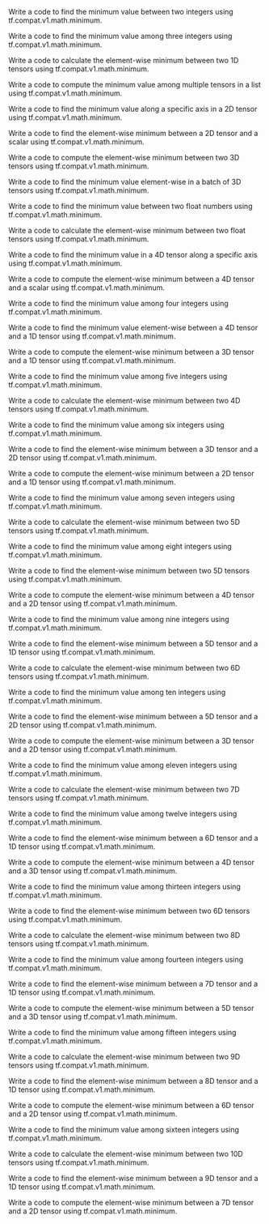 Write a code to find the minimum value between two integers using tf.compat.v1.math.minimum.

Write a code to find the minimum value among three integers using tf.compat.v1.math.minimum.

Write a code to calculate the element-wise minimum between two 1D tensors using tf.compat.v1.math.minimum.

Write a code to compute the minimum value among multiple tensors in a list using tf.compat.v1.math.minimum.

Write a code to find the minimum value along a specific axis in a 2D tensor using tf.compat.v1.math.minimum.

Write a code to find the element-wise minimum between a 2D tensor and a scalar using tf.compat.v1.math.minimum.

Write a code to compute the element-wise minimum between two 3D tensors using tf.compat.v1.math.minimum.

Write a code to find the minimum value element-wise in a batch of 3D tensors using tf.compat.v1.math.minimum.

Write a code to find the minimum value between two float numbers using tf.compat.v1.math.minimum.

Write a code to calculate the element-wise minimum between two float tensors using tf.compat.v1.math.minimum.

Write a code to find the minimum value in a 4D tensor along a specific axis using tf.compat.v1.math.minimum.

Write a code to compute the element-wise minimum between a 4D tensor and a scalar using tf.compat.v1.math.minimum.

Write a code to find the minimum value among four integers using tf.compat.v1.math.minimum.

Write a code to find the minimum value element-wise between a 4D tensor and a 1D tensor using tf.compat.v1.math.minimum.

Write a code to compute the element-wise minimum between a 3D tensor and a 1D tensor using tf.compat.v1.math.minimum.

Write a code to find the minimum value among five integers using tf.compat.v1.math.minimum.

Write a code to calculate the element-wise minimum between two 4D tensors using tf.compat.v1.math.minimum.

Write a code to find the minimum value among six integers using tf.compat.v1.math.minimum.

Write a code to find the element-wise minimum between a 3D tensor and a 2D tensor using tf.compat.v1.math.minimum.

Write a code to compute the element-wise minimum between a 2D tensor and a 1D tensor using tf.compat.v1.math.minimum.

Write a code to find the minimum value among seven integers using tf.compat.v1.math.minimum.

Write a code to calculate the element-wise minimum between two 5D tensors using tf.compat.v1.math.minimum.

Write a code to find the minimum value among eight integers using tf.compat.v1.math.minimum.

Write a code to find the element-wise minimum between two 5D tensors using tf.compat.v1.math.minimum.

Write a code to compute the element-wise minimum between a 4D tensor and a 2D tensor using tf.compat.v1.math.minimum.

Write a code to find the minimum value among nine integers using tf.compat.v1.math.minimum.

Write a code to find the element-wise minimum between a 5D tensor and a 1D tensor using tf.compat.v1.math.minimum.

Write a code to calculate the element-wise minimum between two 6D tensors using tf.compat.v1.math.minimum.

Write a code to find the minimum value among ten integers using tf.compat.v1.math.minimum.

Write a code to find the element-wise minimum between a 5D tensor and a 2D tensor using tf.compat.v1.math.minimum.

Write a code to compute the element-wise minimum between a 3D tensor and a 2D tensor using tf.compat.v1.math.minimum.

Write a code to find the minimum value among eleven integers using tf.compat.v1.math.minimum.

Write a code to calculate the element-wise minimum between two 7D tensors using tf.compat.v1.math.minimum.

Write a code to find the minimum value among twelve integers using tf.compat.v1.math.minimum.

Write a code to find the element-wise minimum between a 6D tensor and a 1D tensor using tf.compat.v1.math.minimum.

Write a code to compute the element-wise minimum between a 4D tensor and a 3D tensor using tf.compat.v1.math.minimum.

Write a code to find the minimum value among thirteen integers using tf.compat.v1.math.minimum.

Write a code to find the element-wise minimum between two 6D tensors using tf.compat.v1.math.minimum.

Write a code to calculate the element-wise minimum between two 8D tensors using tf.compat.v1.math.minimum.

Write a code to find the minimum value among fourteen integers using tf.compat.v1.math.minimum.

Write a code to find the element-wise minimum between a 7D tensor and a 1D tensor using tf.compat.v1.math.minimum.

Write a code to compute the element-wise minimum between a 5D tensor and a 3D tensor using tf.compat.v1.math.minimum.

Write a code to find the minimum value among fifteen integers using tf.compat.v1.math.minimum.

Write a code to calculate the element-wise minimum between two 9D tensors using tf.compat.v1.math.minimum.

Write a code to find the element-wise minimum between a 8D tensor and a 1D tensor using tf.compat.v1.math.minimum.

Write a code to compute the element-wise minimum between a 6D tensor and a 2D tensor using tf.compat.v1.math.minimum.

Write a code to find the minimum value among sixteen integers using tf.compat.v1.math.minimum.

Write a code to calculate the element-wise minimum between two 10D tensors using tf.compat.v1.math.minimum.

Write a code to find the element-wise minimum between a 9D tensor and a 1D tensor using tf.compat.v1.math.minimum.

Write a code to compute the element-wise minimum between a 7D tensor and a 2D tensor using tf.compat.v1.math.minimum.